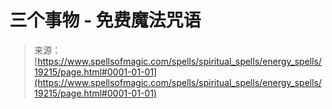 <!--yml

category: 未分类

date: 2024-06-12 19:01:01

-->

# 三个事物 - 免费魔法咒语

> 来源：[https://www.spellsofmagic.com/spells/spiritual_spells/energy_spells/19215/page.html#0001-01-01](https://www.spellsofmagic.com/spells/spiritual_spells/energy_spells/19215/page.html#0001-01-01)

